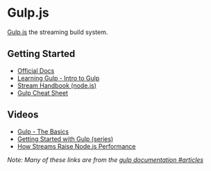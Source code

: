 Gulp.js
=======
[Gulp.js](http://gulpjs.com/) the streaming build system.

Getting Started
---------------
* [Official Docs](https://github.com/gulpjs/gulp/tree/master/docs)
* [Learning Gulp - Intro to Gulp](http://hmphry.com/gulp/)
* [Stream Handbook (node.js)](https://github.com/substack/stream-handbook)
* [Gulp Cheat Sheet](https://github.com/osscafe/gulp-cheatsheet)

Videos
------

* [Gulp - The Basics](https://www.youtube.com/watch?v=dwSLFai8ovQ)
* [Getting Started with Gulp (series)](https://www.youtube.com/playlist?list=PLRk95HPmOM6PN-G1xyKj9q6ap_dc9Yckm)
* [How Streams Raise Node.js Performance](https://www.youtube.com/watch?v=QgEuZ52OZtU)

*Note: Many of these links are from the [gulp documentation #articles](https://github.com/gulpjs/gulp/tree/master/docs#articles)*